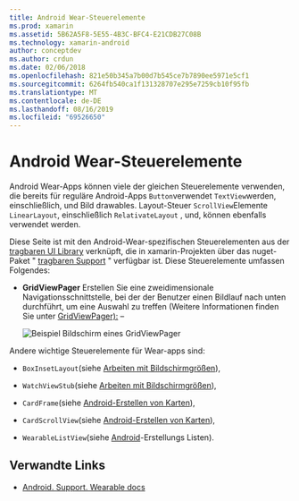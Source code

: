 ```yaml
---
title: Android Wear-Steuerelemente
ms.prod: xamarin
ms.assetid: 5B62A5F8-5E55-4B3C-BFC4-E21CDB27C08B
ms.technology: xamarin-android
author: conceptdev
ms.author: crdun
ms.date: 02/06/2018
ms.openlocfilehash: 821e50b345a7b00d7b545ce7b7890ee5971e5cf1
ms.sourcegitcommit: 6264fb540ca1f131328707e295e7259cb10f95fb
ms.translationtype: MT
ms.contentlocale: de-DE
ms.lasthandoff: 08/16/2019
ms.locfileid: "69526650"
---
```

# <a name="android-wear-controls"></a>Android Wear-Steuerelemente

Android Wear-Apps können viele der gleichen Steuerelemente verwenden, die bereits für reguläre Android-Apps `Button`verwendet `TextView`werden, einschließlich, und Bild drawables. Layout-Steuer `ScrollView`Elemente `LinearLayout`, einschließlich `RelativateLayout` , und, können ebenfalls verwendet werden.

Diese Seite ist mit den Android-Wear-spezifischen Steuerelementen aus der [tragbaren UI Library](https://developer.android.com/training/wearables/apps/layouts.html#UiLibrary) verknüpft, die in xamarin-Projekten über das nuget-Paket " [tragbaren Support](https://www.nuget.org/packages/Xamarin.Android.Wear/) " verfügbar ist. Diese Steuerelemente umfassen Folgendes:

- **GridViewPager** Erstellen Sie eine zweidimensionale Navigationsschnittstelle, bei der der Benutzer einen Bildlauf nach unten durchführt, um eine Auswahl zu treffen (Weitere Informationen finden Sie unter [GridViewPager):](~/android/wear/user-interface/controls/gridviewpager.md) &ndash;

    ![Beispiel Bildschirm eines GridViewPager](images/gridviewpager.png)

Andere wichtige Steuerelemente für Wear-apps sind:

* `BoxInsetLayout`(siehe [Arbeiten mit Bildschirmgrößen](~/android/wear/screen-sizes.md)),

* `WatchViewStub`(siehe [Arbeiten mit Bildschirmgrößen](~/android/wear/screen-sizes.md)),

* `CardFrame`(siehe [Android-Erstellen von Karten](https://developer.android.com/training/wearables/ui/cards.html)),

* `CardScrollView`(siehe [Android-Erstellen von Karten](https://developer.android.com/training/wearables/ui/cards.html)),

* `WearableListView`(siehe [Android](https://developer.android.com/training/wearables/ui/lists.html)-Erstellungs Listen).


## <a name="related-links"></a>Verwandte Links

- [Android. Support. Wearable docs](https://developer.android.com/reference/android/support/wearable/view/package-summary.html)
